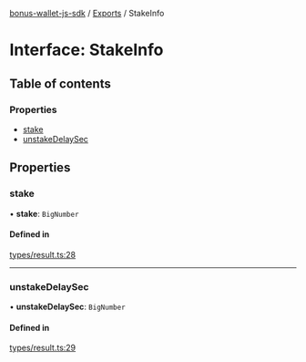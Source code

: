 [bonus-wallet-js-sdk](../README.md) / [Exports](../modules.md) / StakeInfo

# Interface: StakeInfo

## Table of contents

### Properties

- [stake](StakeInfo.md#stake)
- [unstakeDelaySec](StakeInfo.md#unstakedelaysec)

## Properties

### stake

• **stake**: `BigNumber`

#### Defined in

[types/result.ts:28](https://github.com/study-core/bonus-wallet-js-sdk/blob/a32b79e/src/types/result.ts#L28)

___

### unstakeDelaySec

• **unstakeDelaySec**: `BigNumber`

#### Defined in

[types/result.ts:29](https://github.com/study-core/bonus-wallet-js-sdk/blob/a32b79e/src/types/result.ts#L29)
